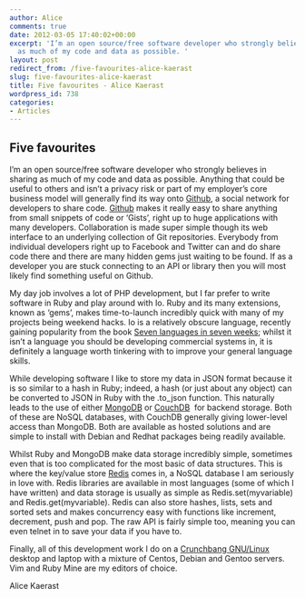 ```yaml
---
author: Alice
comments: true
date: 2012-03-05 17:40:02+00:00
excerpt: 'I’m an open source/free software developer who strongly believes in sharing
  as much of my code and data as possible. '
layout: post
redirect_from: /five-favourites-alice-kaerast
slug: five-favourites-alice-kaerast
title: Five favourites - Alice Kaerast
wordpress_id: 738
categories:
- Articles
---
```


## **Five favourites**


I’m an open source/free software developer who strongly believes in sharing as much of my code and data as possible. Anything that could be useful to others and isn’t a privacy risk or part of my employer’s core business model will generally find its way onto [Github](https://github.com/), a social network for developers to share code. [Github](https://github.com/) makes it really easy to share anything from small snippets of code or ‘Gists’, right up to huge applications with many developers. Collaboration is made super simple though its web interface to an underlying collection of Git repositories. Everybody from individual developers right up to Facebook and Twitter can and do share code there and there are many hidden gems just waiting to be found. If as a developer you are stuck connecting to an API or library then you will most likely find something useful on Github.

My day job involves a lot of PHP development, but I far prefer to write software in Ruby and play around with Io. Ruby and its many extensions, known as ‘gems’, makes time-to-launch incredibly quick with many of my projects being weekend hacks. Io is a relatively obscure language, recently gaining popularity from the book [Seven languages in seven weeks](http://pragprog.com/book/btlang/seven-languages-in-seven-weeks); whilst it isn’t a language you should be developing commercial systems in, it is definitely a language worth tinkering with to improve your general language skills.

While developing software I like to store my data in JSON format because it is so similar to a hash in Ruby; indeed, a hash (or just about any object) can be converted to JSON in Ruby with the .to_json function. This naturally leads to the use of either [MongoDB](http://www.mongodb.org/) or [CouchDB](http://couchdb.apache.org/)  for backend storage. Both of these are NoSQL databases, with CouchDB generally giving lower-level access than MongoDB. Both are available as hosted solutions and are simple to install with Debian and Redhat packages being readily available.

Whilst Ruby and MongoDB make data storage incredibly simple, sometimes even that is too complicated for the most basic of data structures. This is where the key/value store [Redis](http://redis.io/) comes in, a NoSQL database I am seriously in love with. Redis libraries are available in most languages (some of which I have written) and data storage is usually as simple as Redis.set(myvariable) and Redis.get(myvariable). Redis can also store hashes, lists, sets and sorted sets and makes concurrency easy with functions like increment, decrement, push and pop. The raw API is fairly simple too, meaning you can even telnet in to save your data if you have to.

Finally, all of this development work I do on a [Crunchbang GNU/Linux](http://crunchbanglinux.org/) desktop and laptop with a mixture of Centos, Debian and Gentoo servers. Vim and Ruby Mine are my editors of choice.

Alice Kaerast
